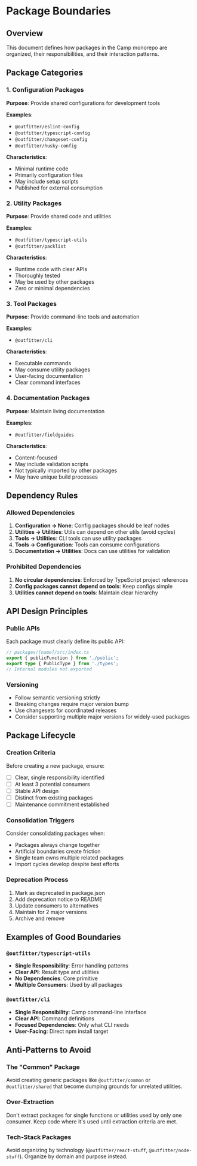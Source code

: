 # Package Boundaries

## Overview

This document defines how packages in the Camp monorepo are organized, their
responsibilities, and their interaction patterns.

## Package Categories

### 1. Configuration Packages

**Purpose**: Provide shared configurations for development tools

**Examples**:

- `@outfitter/eslint-config`
- `@outfitter/typescript-config`
- `@outfitter/changeset-config`
- `@outfitter/husky-config`

**Characteristics**:

- Minimal runtime code
- Primarily configuration files
- May include setup scripts
- Published for external consumption

### 2. Utility Packages

**Purpose**: Provide shared code and utilities

**Examples**:

- `@outfitter/typescript-utils`
- `@outfitter/packlist`

**Characteristics**:

- Runtime code with clear APIs
- Thoroughly tested
- May be used by other packages
- Zero or minimal dependencies

### 3. Tool Packages

**Purpose**: Provide command-line tools and automation

**Examples**:

- `@outfitter/cli`

**Characteristics**:

- Executable commands
- May consume utility packages
- User-facing documentation
- Clear command interfaces

### 4. Documentation Packages

**Purpose**: Maintain living documentation

**Examples**:

- `@outfitter/fieldguides`

**Characteristics**:

- Content-focused
- May include validation scripts
- Not typically imported by other packages
- May have unique build processes

## Dependency Rules

### Allowed Dependencies

1. **Configuration → None**: Config packages should be leaf nodes
2. **Utilities → Utilities**: Utils can depend on other utils (avoid cycles)
3. **Tools → Utilities**: CLI tools can use utility packages
4. **Tools → Configuration**: Tools can consume configurations
5. **Documentation → Utilities**: Docs can use utilities for validation

### Prohibited Dependencies

1. **No circular dependencies**: Enforced by TypeScript project references
2. **Config packages cannot depend on tools**: Keep configs simple
3. **Utilities cannot depend on tools**: Maintain clear hierarchy

## API Design Principles

### Public APIs

Each package must clearly define its public API:

```typescript
// packages/[name]/src/index.ts
export { publicFunction } from './public';
export type { PublicType } from './types';
// Internal modules not exported
```

### Versioning

- Follow semantic versioning strictly
- Breaking changes require major version bump
- Use changesets for coordinated releases
- Consider supporting multiple major versions for widely-used packages

## Package Lifecycle

### Creation Criteria

Before creating a new package, ensure:

- [ ] Clear, single responsibility identified
- [ ] At least 3 potential consumers
- [ ] Stable API design
- [ ] Distinct from existing packages
- [ ] Maintenance commitment established

### Consolidation Triggers

Consider consolidating packages when:

- Packages always change together
- Artificial boundaries create friction
- Single team owns multiple related packages
- Import cycles develop despite best efforts

### Deprecation Process

1. Mark as deprecated in package.json
2. Add deprecation notice to README
3. Update consumers to alternatives
4. Maintain for 2 major versions
5. Archive and remove

## Examples of Good Boundaries

### `@outfitter/typescript-utils`

- **Single Responsibility**: Error handling patterns
- **Clear API**: Result type and utilities
- **No Dependencies**: Core primitive
- **Multiple Consumers**: Used by all packages

### `@outfitter/cli`

- **Single Responsibility**: Camp command-line interface
- **Clear API**: Command definitions
- **Focused Dependencies**: Only what CLI needs
- **User-Facing**: Direct npm install target

## Anti-Patterns to Avoid

### The "Common" Package

Avoid creating generic packages like `@outfitter/common` or `@outfitter/shared`
that become dumping grounds for unrelated utilities.

### Over-Extraction

Don't extract packages for single functions or utilities used by only one
consumer. Keep code where it's used until extraction criteria are met.

### Tech-Stack Packages

Avoid organizing by technology (`@outfitter/react-stuff`,
`@outfitter/node-stuff`). Organize by domain and purpose instead.
